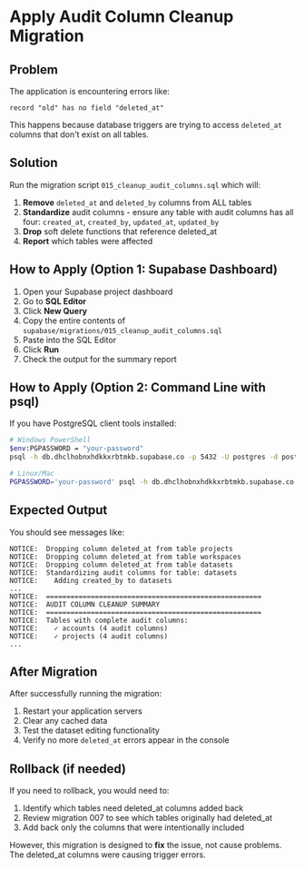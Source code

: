 # Apply Audit Column Cleanup Migration

## Problem
The application is encountering errors like:
```
record "old" has no field "deleted_at"
```

This happens because database triggers are trying to access `deleted_at` columns that don't exist on all tables.

## Solution
Run the migration script `015_cleanup_audit_columns.sql` which will:
1. **Remove** `deleted_at` and `deleted_by` columns from ALL tables
2. **Standardize** audit columns - ensure any table with audit columns has all four: `created_at`, `created_by`, `updated_at`, `updated_by`
3. **Drop** soft delete functions that reference deleted_at
4. **Report** which tables were affected

## How to Apply (Option 1: Supabase Dashboard)

1. Open your Supabase project dashboard
2. Go to **SQL Editor**
3. Click **New Query**
4. Copy the entire contents of `supabase/migrations/015_cleanup_audit_columns.sql`
5. Paste into the SQL Editor
6. Click **Run**
7. Check the output for the summary report

## How to Apply (Option 2: Command Line with psql)

If you have PostgreSQL client tools installed:

```bash
# Windows PowerShell
$env:PGPASSWORD = "your-password"
psql -h db.dhclhobnxhdkkxrbtmkb.supabase.co -p 5432 -U postgres -d postgres -f supabase/migrations/015_cleanup_audit_columns.sql

# Linux/Mac
PGPASSWORD='your-password' psql -h db.dhclhobnxhdkkxrbtmkb.supabase.co -p 5432 -U postgres -d postgres -f supabase/migrations/015_cleanup_audit_columns.sql
```

## Expected Output

You should see messages like:
```
NOTICE:  Dropping column deleted_at from table projects
NOTICE:  Dropping column deleted_at from table workspaces
NOTICE:  Dropping column deleted_at from table datasets
NOTICE:  Standardizing audit columns for table: datasets
NOTICE:    Adding created_by to datasets
...
NOTICE:  =====================================================
NOTICE:  AUDIT COLUMN CLEANUP SUMMARY
NOTICE:  =====================================================
NOTICE:  Tables with complete audit columns:
NOTICE:    ✓ accounts (4 audit columns)
NOTICE:    ✓ projects (4 audit columns)
...
```

## After Migration

After successfully running the migration:
1. Restart your application servers
2. Clear any cached data
3. Test the dataset editing functionality
4. Verify no more `deleted_at` errors appear in the console

## Rollback (if needed)

If you need to rollback, you would need to:
1. Identify which tables need deleted_at columns added back
2. Review migration 007 to see which tables originally had deleted_at
3. Add back only the columns that were intentionally included

However, this migration is designed to **fix** the issue, not cause problems. The deleted_at columns were causing trigger errors.
